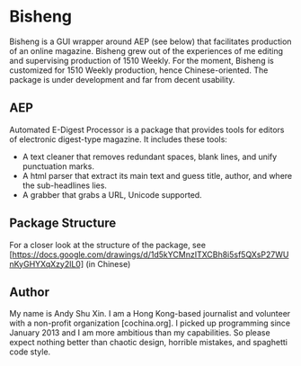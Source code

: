 Bisheng
=======
Bisheng is a GUI wrapper around AEP (see below) that facilitates production of an online magazine. Bisheng grew out of the experiences of me editing and supervising production of 1510 Weekly.
For the moment, Bisheng is customized for 1510 Weekly production, hence Chinese-oriented.
The package is under development and far from decent usability.

## AEP
Automated E-Digest Processor is a package that provides tools for editors of electronic digest-type magazine.
It includes these tools:
+ A text cleaner that removes redundant spaces, blank lines, and unify punctuation marks.
+ A html parser that extract its main text and guess title, author, and where the sub-headlines lies.
+ A grabber that grabs a URL, Unicode supported.

## Package Structure
For a closer look at the structure of the package, see [https://docs.google.com/drawings/d/1d5kYCMnzITXCBh8i5sf5QXsP27WUnKyGHYXqXzy2lL0] (in Chinese)

## Author
My name is Andy Shu Xin. I am a Hong Kong-based journalist and volunteer with a non-profit organization [cochina.org]. I picked up programming since January 2013 and I am more ambitious than my capabilities. So please expect nothing better than chaotic design, horrible mistakes, and spaghetti code style.
